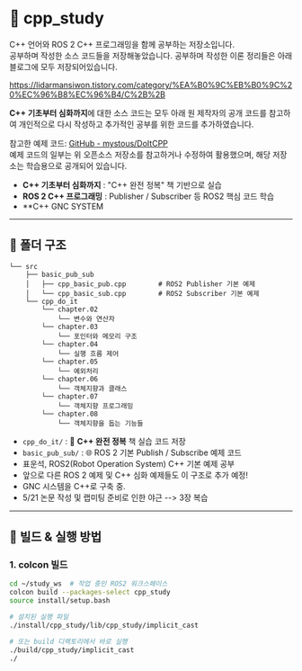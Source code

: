 # 📘 cpp_study

C++ 언어와 ROS 2 C++ 프로그래밍을 함께 공부하는 저장소입니다.  
공부하며 작성한 소스 코드들을 저장해놓았습니다. 
공부하며 작성한 이론 정리들은 아래 블로그에 모두 저장되어있습니다. 

https://lidarmansiwon.tistory.com/category/%EA%B0%9C%EB%B0%9C%20%EC%96%B8%EC%96%B4/C%2B%2B


**C++ 기초부터 심화까지**에 대한 소스 코드는 모두 아래 원 제작자의 공개 코드를 참고하여 개인적으로 다시 작성하고 추가적인 공부를 위한 코드를 추가하였습니다.

참고한 예제 코드: [GitHub - mystous/DoItCPP](https://github.com/mystous/DoItCPP)  
예제 코드의 일부는 위 오픈소스 저장소를 참고하거나 수정하여 활용했으며, 해당 저장소는 학습용으로 공개되어 있습니다.

- **C++ 기초부터 심화까지** : "C++ 완전 정복" 책 기반으로 실습
- **ROS 2 C++ 프로그래밍** : Publisher / Subscriber 등 ROS2 핵심 코드 학습
- **C++ GNC SYSTEM

---

## 📂 폴더 구조
```cpp_study
└── src
    ├── basic_pub_sub
    │   ├── cpp_basic_pub.cpp        # ROS2 Publisher 기본 예제
    │   └── cpp_basic_sub.cpp        # ROS2 Subscriber 기본 예제
    └── cpp_do_it
        └── chapter.02
            └── 변수와 연산자
        └── chapter.03
            └── 포인터와 메모리 구조
        └── chapter.04
            └── 실행 흐름 제어
        └── chapter.05
            └── 예외처리
        └── chapter.06
            └── 객체지향과 클래스
        └── chapter.07
            └── 객체지향 프로그래밍
        └── chapter.08
            └── 객체지향을 돕는 기능들

```
- `cpp_do_it/` : 📖 **C++ 완전 정복** 책 실습 코드 저장
- `basic_pub_sub/` : 🌐 ROS 2 기본 Publish / Subscribe 예제 코드
- 표운석, ROS2(Robot Operation System) C++ 기본 예제 공부
- 앞으로 다른 ROS 2 예제 및 C++ 심화 예제들도 이 구조로 추가 예정!
- GNC 시스템을 C++로 구축 중. 
- 5/21 논문 작성 및 랩미팅 준비로 인한 야근 --> 3장 복습

---

## 🚀 빌드 & 실행 방법

### 1. colcon 빌드

```bash
cd ~/study_ws  # 작업 중인 ROS2 워크스페이스
colcon build --packages-select cpp_study
source install/setup.bash

# 설치된 실행 파일
./install/cpp_study/lib/cpp_study/implicit_cast

# 또는 build 디렉토리에서 바로 실행
./build/cpp_study/implicit_cast
./

